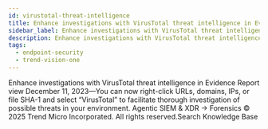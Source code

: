 ```yaml
---
id: virustotal-threat-intelligence
title: Enhance investigations with VirusTotal threat intelligence in Evidence Report view
sidebar_label: Enhance investigations with VirusTotal threat intelligence in Evidence Report view
description: Enhance investigations with VirusTotal threat intelligence in Evidence Report view
tags:
  - endpoint-security
  - trend-vision-one
---
```


 Enhance investigations with VirusTotal threat intelligence in Evidence Report view December 11, 2023—You can now right-click URLs, domains, IPs, or file SHA-1 and select “VirusTotal” to facilitate thorough investigation of possible threats in your environment. Agentic SIEM & XDR → Forensics © 2025 Trend Micro Incorporated. All rights reserved.Search Knowledge Base